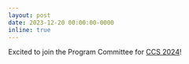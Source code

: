 ```yaml
---
layout: post
date: 2023-12-20 00:00:00-0000
inline: true
---
```


Excited to join the Program Committee for [CCS 2024](https://www.sigsac.org/ccs/CCS2024/home.html)!